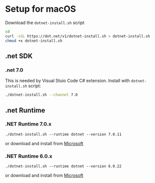 # Setup for macOS

Download the `dotnet-install.sh` script

```bash
cd
curl -sSL https://dot.net/v1/dotnet-install.sh > dotnet-install.sh
chmod +x dotnet-install.sh
```

## .net SDK

### .net 7.0

This is needed by Visual Stuio Code C# extension. Install with `dotnet-install.sh` script:

```bash
./dotnet-install.sh --channel 7.0
```

## .net Runtime

### .NET Runtime 7.0.x

```
./dotnet-install.sh --runtime dotnet --version 7.0.11
```

or download and install from [Microsoft](https://dotnet.microsoft.com/en-us/download/dotnet/7.0)

### .NET Runtime 6.0.x

```
./dotnet-install.sh --runtime dotnet --version 6.0.22
```

or download and install from [Microsoft](https://dotnet.microsoft.com/en-us/download/dotnet/6.0)

